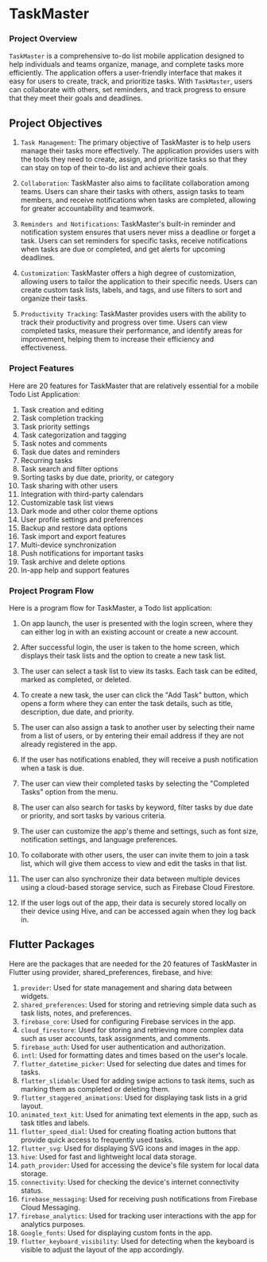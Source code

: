 # TaskMaster

### Project Overview

`TaskMaster` is a comprehensive to-do list mobile application designed to help individuals and teams organize, manage, and complete tasks more efficiently. The application offers a user-friendly interface that makes it easy for users to create, track, and prioritize tasks. With `TaskMaster`, users can collaborate with others, set reminders, and track progress to ensure that they meet their goals and deadlines.

## Project Objectives

1. `Task Management`: The primary objective of TaskMaster is to help users manage their tasks more effectively. The application provides users with the tools they need to create, assign, and prioritize tasks so that they can stay on top of their to-do list and achieve their goals.

2. `Collaboration`: TaskMaster also aims to facilitate collaboration among teams. Users can share their tasks with others, assign tasks to team members, and receive notifications when tasks are completed, allowing for greater accountability and teamwork.

3. `Reminders and Notifications`: TaskMaster's built-in reminder and notification system ensures that users never miss a deadline or forget a task. Users can set reminders for specific tasks, receive notifications when tasks are due or completed, and get alerts for upcoming deadlines.

4. `Customization`: TaskMaster offers a high degree of customization, allowing users to tailor the application to their specific needs. Users can create custom task lists, labels, and tags, and use filters to sort and organize their tasks.

5. `Productivity Tracking`: TaskMaster provides users with the ability to track their productivity and progress over time. Users can view completed tasks, measure their performance, and identify areas for improvement, helping them to increase their efficiency and effectiveness.


### Project Features

Here are 20 features for TaskMaster that are relatively essential for a mobile Todo List Application:

1. Task creation and editing
2. Task completion tracking
3. Task priority settings
4. Task categorization and tagging
5. Task notes and comments
6. Task due dates and reminders
7. Recurring tasks
8. Task search and filter options
9. Sorting tasks by due date, priority, or category
10. Task sharing with other users
11. Integration with third-party calendars
12. Customizable task list views
13. Dark mode and other color theme options
14. User profile settings and preferences
15. Backup and restore data options
16. Task import and export features
17. Multi-device synchronization
18. Push notifications for important tasks
19. Task archive and delete options
20. In-app help and support features

### Project Program Flow

Here is a program flow for TaskMaster, a Todo list application:

1. On app launch, the user is presented with the login screen, where they can either log in with an existing account or create a new account.

2. After successful login, the user is taken to the home screen, which displays their task lists and the option to create a new task list.

3. The user can select a task list to view its tasks. Each task can be edited, marked as completed, or deleted.

4. To create a new task, the user can click the "Add Task" button, which opens a form where they can enter the task details, such as title, description, due date, and priority.

5. The user can also assign a task to another user by selecting their name from a list of users, or by entering their email address if they are not already registered in the app.

6. If the user has notifications enabled, they will receive a push notification when a task is due.

7. The user can view their completed tasks by selecting the "Completed Tasks" option from the menu.

8. The user can also search for tasks by keyword, filter tasks by due date or priority, and sort tasks by various criteria.

9. The user can customize the app's theme and settings, such as font size, notification settings, and language preferences.

10. To collaborate with other users, the user can invite them to join a task list, which will give them access to view and edit the tasks in that list.

11. The user can also synchronize their data between multiple devices using a cloud-based storage service, such as Firebase Cloud Firestore.

12. If the user logs out of the app, their data is securely stored locally on their device using Hive, and can be accessed again when they log back in.

## Flutter Packages

Here are the packages that are needed for the 20 features of TaskMaster in Flutter using provider, shared_preferences, firebase, and hive:

1. `provider`: Used for state management and sharing data between widgets.
2. `shared_preferences`: Used for storing and retrieving simple data such as task lists, notes, and preferences.
3. `firebase_core`: Used for configuring Firebase services in the app.
4. `cloud_firestore`: Used for storing and retrieving more complex data such as user accounts, task assignments, and comments.
5. `firebase_auth`: Used for user authentication and authorization.
6. `intl`: Used for formatting dates and times based on the user's locale.
7. `flutter_datetime_picker`: Used for selecting due dates and times for tasks.
8. `flutter_slidable`: Used for adding swipe actions to task items, such as marking them as completed or deleting them.
9. `flutter_staggered_animations`: Used for displaying task lists in a grid layout.
10. `animated_text_kit`: Used for animating text elements in the app, such as task titles and labels.
11. `flutter_speed_dial`: Used for creating floating action buttons that provide quick access to frequently used tasks.
12. `flutter_svg`: Used for displaying SVG icons and images in the app.
13. `hive`: Used for fast and lightweight local data storage.
14. `path_provider`: Used for accessing the device's file system for local data storage.
15. `connectivity`: Used for checking the device's internet connectivity status.
16. `firebase_messaging`: Used for receiving push notifications from Firebase Cloud Messaging.
17. `firebase_analytics`: Used for tracking user interactions with the app for analytics purposes.
18. `Google_fonts`: Used for displaying custom fonts in the app.
19. `flutter_keyboard_visibility`: Used for detecting when the keyboard is visible to adjust the layout of the app accordingly.

